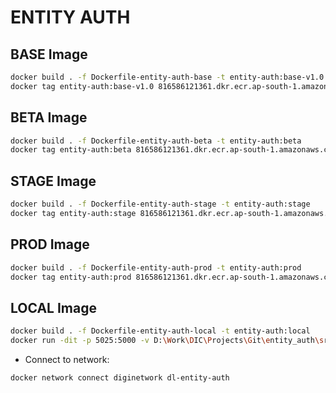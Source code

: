 # ENTITY AUTH

## BASE Image

```bash
docker build . -f Dockerfile-entity-auth-base -t entity-auth:base-v1.0
docker tag entity-auth:base-v1.0 816586121361.dkr.ecr.ap-south-1.amazonaws.com/entity-auth:base-v1.0
```

## BETA Image

```bash
docker build . -f Dockerfile-entity-auth-beta -t entity-auth:beta
docker tag entity-auth:beta 816586121361.dkr.ecr.ap-south-1.amazonaws.com/entity-auth:beta
```

## STAGE Image

```bash
docker build . -f Dockerfile-entity-auth-stage -t entity-auth:stage
docker tag entity-auth:stage 816586121361.dkr.ecr.ap-south-1.amazonaws.com/entity-auth:stage
```

## PROD Image

```bash
docker build . -f Dockerfile-entity-auth-prod -t entity-auth:prod
docker tag entity-auth:prod 816586121361.dkr.ecr.ap-south-1.amazonaws.com/entity-auth:prod
```

## LOCAL Image

```bash
docker build . -f Dockerfile-entity-auth-local -t entity-auth:local
docker run -dit -p 5025:5000 -v D:\Work\DIC\Projects\Git\entity_auth\src_code --name entity-auth entity-auth:local
```

* Connect to network:

```bash
docker network connect diginetwork dl-entity-auth
```

